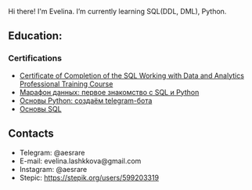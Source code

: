
<html>
  <body>
    <p>Hi there! I'm Evelina. I’m currently learning SQL(DDL, DML), Python.</p>
    <h2>Education:</h2>
    <h3>Certifications</h3>
    <ul>
      <li><a href="https://drive.google.com/drive/folders/1-6aDoE8sZx88RaKWFL_N8ePypI1V4uoc">Certificate of Completion of the SQL Working with Data and Analytics Professional Training Course</a></li>
      <li><a href="https://drive.google.com/drive/folders/12CucUYvQzx5vxc6D_u5eX30CiPp0QmxS">Марафон данных: первое знакомство с SQL и Python</a></li>
      <li><a href="https://netology.ru/sharing/734e14d27446cd3d2e85e88e9722628d?utm_source=social&utm_campaign=achievements">Основы Python: создаём telegram-бота</a></li>
      <li><a href="https://netology.ru/sharing/5aeb75bc46ec1da1704970efc52c1007?utm_source=social&utm_campaign=achievements">Основы SQL</a></li>
    </ul>
    <h2>Contacts</h2>
    <ul>
      <li>Telegram: @aesrare</li>
      <li>E-mail: evelina.lashkkova@gmail.com</li>
      <li>Instagram: @aesrare</li>
      <li>Stepic: <a href="https://stepik.org/users/599203319">https://stepik.org/users/599203319</a></li>
    </ul>
  </body>
</html>
